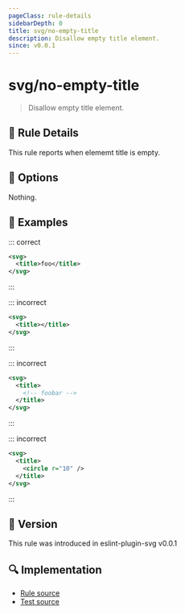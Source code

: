 ```yaml
---
pageClass: rule-details
sidebarDepth: 0
title: svg/no-empty-title
description: Disallow empty title element.
since: v0.0.1
---
```


# svg/no-empty-title

> Disallow empty title element.

## :book: Rule Details

This rule reports when elememt title is empty.

## :wrench: Options

Nothing.

## :apple: Examples

::: correct

```xml
<svg>
  <title>foo</title>
</svg>
```

:::

::: incorrect

```xml eslint-check
<svg>
  <title></title>
</svg>
```

:::

::: incorrect

```xml eslint-check
<svg>
  <title>
    <!-- foobar -->
  </title>
</svg>
```

:::

::: incorrect

```xml eslint-check
<svg>
  <title>
    <circle r="10" />
  </title>
</svg>
```

:::

## :rocket: Version

This rule was introduced in eslint-plugin-svg v0.0.1

## :mag: Implementation

- [Rule source](https://github.com/ntnyq/eslint-plugin-svg/blob/main/src/rules/no-empty-title.ts)
- [Test source](https://github.com/ntnyq/eslint-plugin-svg/blob/main/tests/rules/no-empty-title.test.ts)
